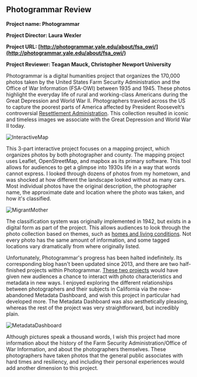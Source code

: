 ## Photogrammar Review
**Project name: Photogrammar** 

**Project Director: Laura Wexler**

**Project URL: [http://photogrammar.yale.edu/about/fsa_owi/](http://photogrammar.yale.edu/about/fsa_owi/)**

**Project Reviewer: Teagan Mauck, Christopher Newport University** 

Photogrammar is a digital humanities project that organizes the 170,000 photos taken by the United States Farm Security Administration and the Office of War Information (FSA-OWI) between 1935 and 1945. These photos highlight the everyday life of rural and working-class Americans during the Great Depression and World War II. Photographers traveled across the US to capture the poorest parts of America affected by President Roosevelt’s controversial [Resettlement Administration](https://livingnewdeal.org/glossary/resettlement-administration-ra-1935/). This collection resulted in iconic and timeless images we associate with the Great Depression and World War II today. 

![InteractiveMap](https://teagan-mauck.github.io/images/CountyMap.png)

This 3-part interactive project focuses on a mapping project, which organizes photos by both photographer and county. The mapping project uses Leaflet, OpenStreetMap, and mapbox as its primary software. This tool allows for audiences to get a glimpse into 1930s life in a way that words cannot express. I looked through dozens of photos from my hometown, and was shocked at how different the landscape looked without as many cars. Most individual photos have the original description, the photographer name, the approximate date and location where the photo was taken, and how it's classified. 

![MigrantMother](https://teagan-mauck.github.io/images/MigrantMother.jpg)

The classification system was originally implemented in 1942, but exists in a digital form as part of the project. This allows audiences to look through the photo collection based on themes, such as [homes and living conditions](http://photogrammar.yale.edu/labs/treemap/). Not every photo has the same amount of information, and some tagged locations vary dramatically from where originally listed. 

Unfortunately, Photogrammar's progress has been halted indefinitely. Its corresponding blog hasn't been updated since 2013, and there are two half-finished projects within Photogrammar. [These two projects](http://photogrammar.yale.edu/labs/) would have given new audiences a chance to interact with photo characteristics and metadata in new ways. I enjoyed exploring the different relationships between photographers and their subjects in California via the now-abandoned Metadata Dashboard, and wish this project in particular had developed more. The Metadata Dashboard was also aesthetically pleasing, whereas the rest of the project was very straightforward, but incredibly plain. 

![MetadataDashboard](https://teagan-mauck.github.io/images/MetadataCA.jpg)

Although pictures speak a thousand words, I wish this project had more information about the history of the Farm Security Administration/Office of War Information, and about the photographers themselves. These photographers have taken photos that the general public associates with hard times and resiliency, and including their personal experiences would add another dimension to this project. 










